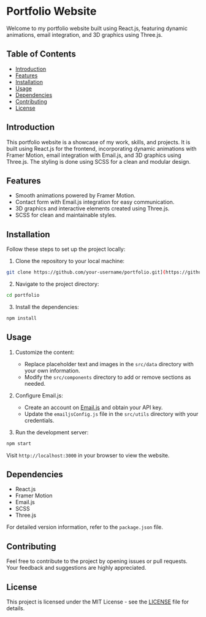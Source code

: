 # Portfolio Website

Welcome to my portfolio website built using React.js, featuring dynamic animations, email integration, and 3D graphics using Three.js.

## Table of Contents

- [Introduction](#introduction)
- [Features](#features)
- [Installation](#installation)
- [Usage](#usage)
- [Dependencies](#dependencies)
- [Contributing](#contributing)
- [License](#license)

## Introduction

This portfolio website is a showcase of my work, skills, and projects. It is built using React.js for the frontend, incorporating dynamic animations with Framer Motion, email integration with Email.js, and 3D graphics using Three.js. The styling is done using SCSS for a clean and modular design.

## Features

- Smooth animations powered by Framer Motion.
- Contact form with Email.js integration for easy communication.
- 3D graphics and interactive elements created using Three.js.
- SCSS for clean and maintainable styles.

## Installation

Follow these steps to set up the project locally:

1. Clone the repository to your local machine:

```bash
git clone https://github.com/your-username/portfolio.git](https://github.com/CraZyphr/My-Portfolio-Webpage/tree/main
```

2. Navigate to the project directory:

```bash
cd portfolio
```

3. Install the dependencies:

```bash
npm install
```

## Usage

1. Customize the content:

   - Replace placeholder text and images in the `src/data` directory with your own information.
   - Modify the `src/components` directory to add or remove sections as needed.

2. Configure Email.js:

   - Create an account on [Email.js](https://www.emailjs.com/) and obtain your API key.
   - Update the `emailjsConfig.js` file in the `src/utils` directory with your credentials.

3. Run the development server:

```bash
npm start
```

Visit `http://localhost:3000` in your browser to view the website.

## Dependencies

- React.js
- Framer Motion
- Email.js
- SCSS
- Three.js

For detailed version information, refer to the `package.json` file.

## Contributing

Feel free to contribute to the project by opening issues or pull requests. Your feedback and suggestions are highly appreciated.

## License

This project is licensed under the MIT License - see the [LICENSE](LICENSE) file for details.
